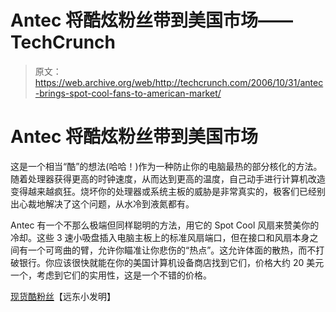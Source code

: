 # Antec 将酷炫粉丝带到美国市场——TechCrunch

> 原文：<https://web.archive.org/web/http://techcrunch.com/2006/10/31/antec-brings-spot-cool-fans-to-american-market/>

# Antec 将酷炫粉丝带到美国市场

这是一个相当“酷”的想法(哈哈！)作为一种防止你的电脑最热的部分核化的方法。随着处理器获得更高的时钟速度，从而达到更高的温度，自己动手进行计算机改造变得越来越疯狂。烧坏你的处理器或系统主板的威胁是非常真实的，极客们已经别出心裁地解决了这个问题，从水冷到液氮都有。

Antec 有一个不那么极端但同样聪明的方法，用它的 Spot Cool 风扇来赞美你的冷却。这些 3 速小吸盘插入电脑主板上的标准风扇端口，但在接口和风扇本身之间有一个可弯曲的臂，允许你瞄准让你悲伤的“热点”。这允许体面的散热，而不打破银行。你应该很快就能在你的美国计算机设备商店找到它们，价格大约 20 美元一个，考虑到它们的实用性，这是一个不错的价格。

[现货酷粉丝](https://web.archive.org/web/20210825035640/http://www.fareastgizmos.com/computing/antec_spot_cool_cooling_fan_for_graphic_cards.php)【远东小发明】